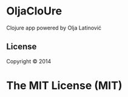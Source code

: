 OljaCloUre
==========

Clojure app powered by Olja Latinović

## License

Copyright © 2014

The MIT License (MIT)
=======
